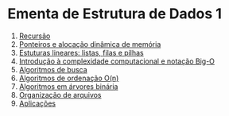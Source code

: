 # Ementa de Estrutura de Dados 1

1. [Recursão]()
2. [Ponteiros e alocação dinâmica de memória]()
3. [Estuturas lineares: listas, filas e pilhas]()
4. [Introdução à complexidade computacional e notação Big-O]()
5. [Algoritmos de busca]()
6. [Algoritmos de ordenação O(n)]()
7. [Algoritmos em árvores binária]()
8. [Organização de arquivos]()
9. [Aplicações]()